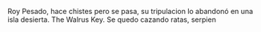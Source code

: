 Roy
Pesado, hace chistes pero se pasa, su tripulacion lo abandonó en una isla desierta. The Walrus Key. Se quedo cazando ratas, serpien
